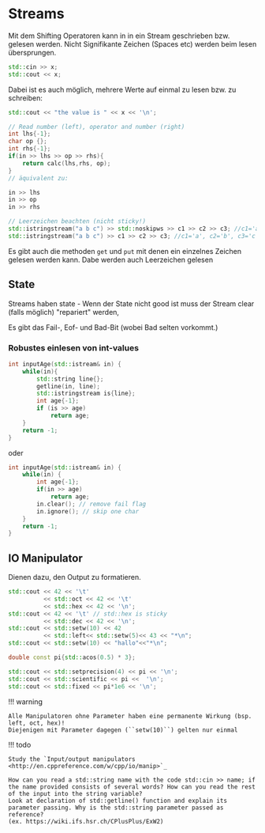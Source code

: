 # Streams

Mit dem Shifting Operatoren kann in in ein Stream geschrieben
bzw. gelesen werden. Nicht Signifikante Zeichen (Spaces etc) werden
beim lesen übersprungen.

```c++
std::cin >> x;
std::cout << x;
```

Dabei ist es auch möglich, mehrere Werte auf einmal zu lesen
bzw. zu schreiben:

```c++
std::cout << "the value is " << x << '\n';

// Read number (left), operator and number (right)
int lhs{-1};
char op {};
int rhs{-1};
if(in >> lhs >> op >> rhs){
	return calc(lhs,rhs, op);
}
// äquivalent zu:

in >> lhs
in >> op
in >> rhs

// Leerzeichen beachten (nicht sticky!)
std::istringstream("a b c") >> std::noskipws >> c1 >> c2 >> c3; //c1='a', c2=' ', c3='b'
std::istringstream("a b c") >> c1 >> c2 >> c3; //c1='a', c2='b', c3='c'
```

Es gibt auch die methoden ``get`` und ``put`` mit
denen ein einzelnes Zeichen gelesen werden kann.
Dabe werden auch Leerzeichen gelesen

## State

Streams haben state - Wenn der State nicht good ist
muss der Stream clear (falls möglich) "repariert" werden,

Es gibt das Fail-, Eof- und Bad-Bit (wobei Bad selten vorkommt.)


### Robustes einlesen von int-values

```c++
int inputAge(std::istream& in) {
    while(in){
        std::string line{};
        getline(in, line);
        std::istringstream is{line};
        int age{-1};
        if (is >> age)
            return age;
    }
    return -1;
}
```

oder

```c++
int inputAge(std::istream& in) {
    while(in) {
        int age{-1};
        if(in >> age)
            return age;
        in.clear(); // remove fail flag
        in.ignore(); // skip one char
    }
    return -1;
}
```

IO Manipulator
--------------

Dienen dazu, den Output zu formatieren.

```c++
std::cout << 42 << '\t'
          << std::oct << 42 << '\t'
          << std::hex << 42 << '\n';
std::cout << 42 << '\t' // std::hex is sticky
          << std::dec << 42 << '\n';
std::cout << std::setw(10) << 42
          << std::left<< std::setw(5)<< 43 << "*\n";
std::cout << std::setw(10) << "hallo"<<"*\n";

double const pi{std::acos(0.5) * 3};

std::cout << std::setprecision(4) << pi << '\n';
std::cout << std::scientific << pi <<  '\n';
std::cout << std::fixed << pi*1e6 << '\n';
```

!!! warning

    Alle Manipulatoren ohne Parameter haben eine permanente Wirkung (bsp. left, oct, hex)!
    Diejenigen mit Parameter dagegen (``setw(10)``) gelten nur einmal


!!! todo

    Study the `Input/output manipulators <http://en.cppreference.com/w/cpp/io/manip>`_

    How can you read a std::string name with the code std::cin >> name; if the name provided consists of several words? How can you read the rest of the input into the string variable?
    Look at declaration of std::getline() function and explain its parameter passing. Why is the std::string parameter passed as reference?
    (ex. https://wiki.ifs.hsr.ch/CPlusPlus/ExW2)
